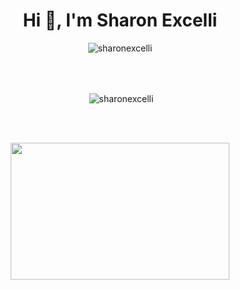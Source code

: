 <h1 align="center">Hi 👋, I'm Sharon Excelli</h1>


<p align="center"><img align="center" src="https://github-readme-stats.vercel.app/api/top-langs?username=sharonexcelli&show_icons=true&theme=cobalt&locale=en&layout=compact" alt="sharonexcelli" /></p>
<br> </br>
<p align="center">&nbsp;<img align="center" src="https://github-readme-stats.vercel.app/api?username=sharonexcelli&show_icons=true&locale=en" alt="sharonexcelli" /></p>
<br> </br>
<p align="center"><img align="center" alt="" src="https://images7.alphacoders.com/100/thumb-350-1002612.png" style="width: 350px; height: 219px;" /></p>

